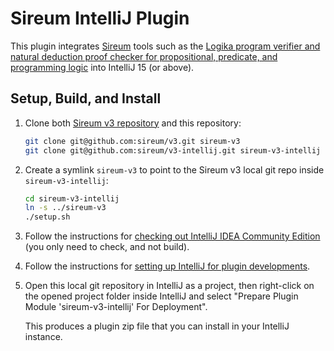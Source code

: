 # Sireum IntelliJ Plugin

This plugin integrates 
[Sireum](https://github.com/santoslab/sireum-v3) 
tools such as the 
[Logika program verifier and natural deduction proof checker for propositional, predicate, and programming logic](https://github.com/santoslab/sireum-v3/tree/master/logika)
into IntelliJ 15 (or above).

## Setup, Build, and Install

1. Clone both [Sireum v3 repository](https://github.com/sireum/v3)
   and this repository:

   ```bash
   git clone git@github.com:sireum/v3.git sireum-v3
   git clone git@github.com:sireum/v3-intellij.git sireum-v3-intellij
   ```

2. Create a symlink `sireum-v3` to point to the Sireum v3 local git repo inside `sireum-v3-intellij`:

   ```bash
   cd sireum-v3-intellij
   ln -s ../sireum-v3
   ./setup.sh
   ```

3. Follow the instructions for 
   [checking out IntelliJ IDEA Community Edition](http://www.jetbrains.org/intellij/sdk/docs/basics/checkout_and_build_community.html) 
   (you only need to check, and not build).
   
4. Follow the instructions for
   [setting up IntelliJ for plugin developments](http://www.jetbrains.org/intellij/sdk/docs/basics/getting_started/setting_up_environment.html).
   
5. Open this local git repository in IntelliJ as a project, then right-click on the opened project folder inside 
   IntelliJ and select "Prepare Plugin Module 'sireum-v3-intellij' For Deployment".
   
   This produces a plugin zip file that you can install in your IntelliJ instance.
